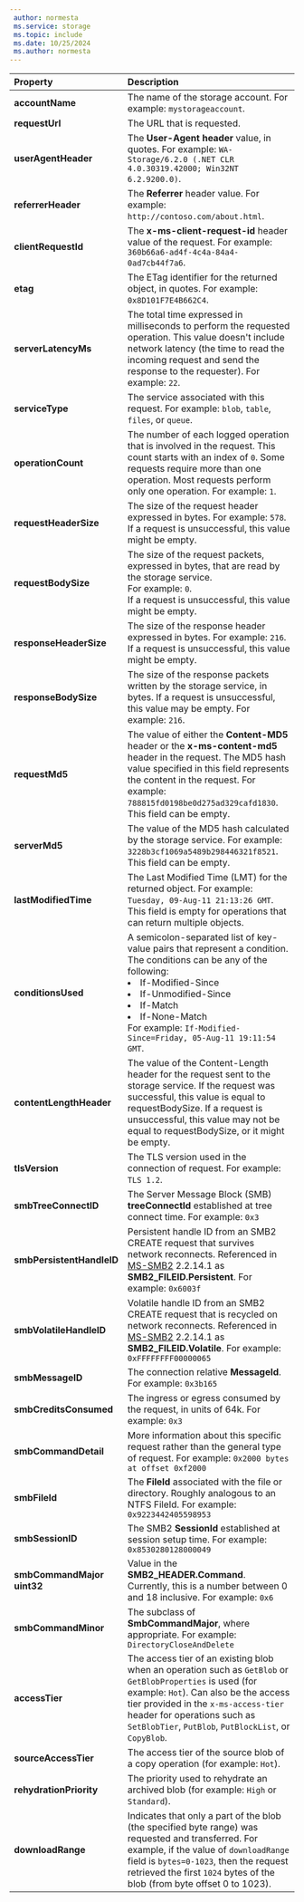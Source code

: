 ```yaml
---
 author: normesta
 ms.service: storage
 ms.topic: include
 ms.date: 10/25/2024
 ms.author: normesta
---
```


| Property | Description |
|:--- |:---|
|**accountName** | The name of the storage account. For example: `mystorageaccount`.  |
|**requestUrl** | The URL that is requested. |
|**userAgentHeader** | The **User-Agent header** value, in quotes. For example: `WA-Storage/6.2.0 (.NET CLR 4.0.30319.42000; Win32NT 6.2.9200.0)`.|
|**referrerHeader** | The **Referrer** header value. For example: `http://contoso.com/about.html`.|
|**clientRequestId** | The **x-ms-client-request-id** header value of the request. For example: `360b66a6-ad4f-4c4a-84a4-0ad7cb44f7a6`. |
|**etag** | The ETag identifier for the returned object, in quotes. For example: `0x8D101F7E4B662C4`.  |
|**serverLatencyMs** | The total time expressed in milliseconds to perform the requested operation. This value doesn't include network latency (the time to read the incoming request and send the response to the requester). For example: `22`. |
|**serviceType** | The service associated with this request. For example: `blob`, `table`, `files`, or `queue`. |
|**operationCount** | The number of each logged operation that is involved in the request. This count starts with an index of `0`. Some requests require more than one operation. Most requests perform only one operation. For example: `1`. |
|**requestHeaderSize** | The size of the request header expressed in bytes. For example: `578`. <br>If a request is unsuccessful, this value might be empty. |
|**requestBodySize** | The size of the request packets, expressed in bytes, that are read by the storage service. <br> For example: `0`. <br>If a request is unsuccessful, this value might be empty.  |
|**responseHeaderSize** | The size of the response header expressed in bytes. For example: `216`. <br>If a request is unsuccessful, this value might be empty.  |
|**responseBodySize** | The size of the response packets written by the storage service, in bytes. If a request is unsuccessful, this value may be empty. For example: `216`.  |
|**requestMd5** | The value of either the **Content-MD5** header or the **x-ms-content-md5** header in the request. The MD5 hash value specified in this field represents the content in the request. For example: `788815fd0198be0d275ad329cafd1830`. <br>This field can be empty.  |
|**serverMd5** | The value of the MD5 hash calculated by the storage service. For example: `3228b3cf1069a5489b298446321f8521`. <br>This field can be empty.  |
|**lastModifiedTime** | The Last Modified Time (LMT) for the returned object.  For example: `Tuesday, 09-Aug-11 21:13:26 GMT`. <br>This field is empty for operations that can return multiple objects. |
|**conditionsUsed** | A semicolon-separated list of key-value pairs that represent a condition. The conditions can be any of the following: <li> If-Modified-Since <li> If-Unmodified-Since <li> If-Match <li> If-None-Match  <br> For example: `If-Modified-Since=Friday, 05-Aug-11 19:11:54 GMT`. |
|**contentLengthHeader** | The value of the Content-Length header for the request sent to the storage service. If the request was successful, this value is equal to requestBodySize. If a request is unsuccessful, this value may not be equal to requestBodySize, or it might be empty. |
|**tlsVersion** | The TLS version used in the connection of request. For example: `TLS 1.2`. |
|**smbTreeConnectID** | The Server Message Block (SMB) **treeConnectId** established at tree connect time. For example: `0x3` |
|**smbPersistentHandleID** | Persistent handle ID from an SMB2 CREATE request that survives network reconnects.  Referenced in [MS-SMB2](/openspecs/windows_protocols/ms-smb2/f1d9b40d-e335-45fc-9d0b-199a31ede4c3) 2.2.14.1 as **SMB2_FILEID.Persistent**. For example: `0x6003f` |
|**smbVolatileHandleID** | Volatile handle ID from an SMB2 CREATE request that is recycled on network reconnects.  Referenced in [MS-SMB2](/openspecs/windows_protocols/ms-smb2/f1d9b40d-e335-45fc-9d0b-199a31ede4c3) 2.2.14.1 as **SMB2_FILEID.Volatile**. For example: `0xFFFFFFFF00000065` |
|**smbMessageID** | The connection relative **MessageId**. For example: `0x3b165` |
|**smbCreditsConsumed** | The ingress or egress consumed by the request, in units of 64k. For example: `0x3` |
|**smbCommandDetail** | More information about this specific request rather than the general type of request. For example: `0x2000 bytes at offset 0xf2000` |
|**smbFileId** | The **FileId** associated with the file or directory.  Roughly analogous to an NTFS FileId. For example: `0x9223442405598953` |
|**smbSessionID** | The SMB2 **SessionId** established at session setup time. For example: `0x8530280128000049` |
|**smbCommandMajor	uint32** | Value in the **SMB2_HEADER.Command**. Currently, this is a number between 0 and 18 inclusive. For example: `0x6` |
|**smbCommandMinor** | The subclass of **SmbCommandMajor**, where appropriate. For example: `DirectoryCloseAndDelete` |
|**accessTier**|The access tier of an existing blob when an operation such as `GetBlob` or `GetBlobProperties` is used (for example: `Hot`). Can also be the access tier provided in the `x-ms-access-tier` header for operations such as `SetBlobTier`, `PutBlob`, `PutBlockList`, or `CopyBlob`. |
|**sourceAccessTier**|The access tier of the source blob of a copy operation (for example: `Hot`).|
|**rehydrationPriority**|The priority used to rehydrate an archived blob (for example: `High` or `Standard`).|
|**downloadRange**|Indicates that only a part of the blob (the specified byte range) was requested and transferred. For example, if the value of `downloadRange` field is `bytes=0-1023`, then the request retrieved the first `1024` bytes of the blob (from byte offset 0 to 1023).|